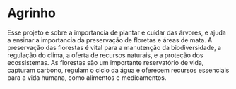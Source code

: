 # Agrinho

Esse projeto e sobre a importancia de plantar e cuidar das árvores, e ajuda a ensinar a importancia da preservação de floretas e áreas de mata.
A preservação das florestas é vital para a manutenção da biodiversidade, a regulação do clima, a oferta de recursos naturais, e a proteção dos ecossistemas. As florestas são um importante reservatório de vida, capturam carbono, regulam o ciclo da água e oferecem recursos essenciais para a vida humana, como alimentos e medicamentos. 
